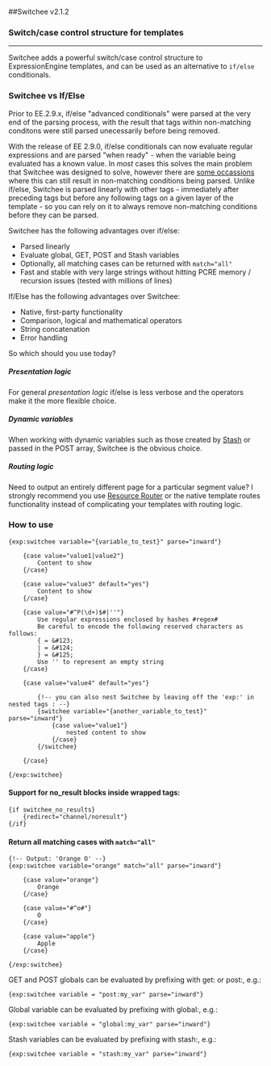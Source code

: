 ##Switchee v2.1.2


### Switch/case control structure for templates
-------------------------------------------

Switchee adds a powerful switch/case control structure to ExpressionEngine templates, and can be used as an alternative to `if/else` conditionals.

### Switchee vs If/Else

Prior to EE.2.9.x, if/else "advanced conditionals" were parsed at the very end of the parsing process, with the result that tags within non-matching conditons were still parsed unecessarily before being removed.

With the release of EE 2.9.0, if/else conditionals can now evaluate regular expressions and are parsed "when ready" - when the variable being evaluated has a known value. In _most_ cases this solves the main problem that Switchee was designed to solve, however there are [some occassions](https://gist.github.com/croxton/9d012297096892ca5c10) where this can still result in non-matching conditions being parsed. Unlike if/else, Switchee is parsed linearly with other tags - immediately after preceding tags but before any following tags on a given layer of the template - so you can rely on it to always remove non-matching conditions before they can be parsed.

Switchee has the following advantages over if/else:

* Parsed linearly
* Evaluate global, GET, POST and Stash variables
* Optionally, all matching cases can be returned with `match="all"`
* Fast and stable with very large strings without hitting PCRE memory / recursion issues (tested with millions of lines)

If/Else has the following advantages over Switchee:

* Native, first-party functionality
* Comparison, logical and mathematical operators
* String concatenation
* Error handling


So which should you use today? 

##### Presentation logic
For general _presentation logic_ if/else is less verbose and the operators make it the more flexible choice. 

##### Dynamic variables
When working with dynamic variables such as those created by [Stash](https://github.com/croxton/Stash) or passed in the POST array, Switchee is the obvious choice.

##### Routing logic
Need to output an entirely different page for a particular segment value? I strongly recommend you use [Resource Router](https://github.com/rsanchez/resource_router) or the native template routes functionality instead of complicating your templates with routing logic.


### How to use

	{exp:switchee variable="{variable_to_test}" parse="inward"}
		
		{case value="value1|value2"}
			Content to show
		{/case}
		
		{case value="value3" default="yes"}
			Content to show
		{/case}
		
		{case value="#^P(\d+)$#|''"}
			Use regular expressions enclosed by hashes #regex#
			Be careful to encode the following reserved characters as follows:
			{ = &#123;
			| = &#124;
			} = &#125;
			Use '' to represent an empty string
		{/case}
		
		{case value="value4" default="yes"}	
			
			{!-- you can also nest Switchee by leaving off the 'exp:' in nested tags : --}
			{switchee variable="{another_variable_to_test}" parse="inward"}
				{case value="value1"}
					nested content to show
				{/case}
			{/switchee}	
			
		{/case}
		
	{/exp:switchee}

#### Support for no_result blocks inside wrapped tags:

	{if switchee_no_results}
		{redirect="channel/noresult"}
	{/if}

#### Return all matching cases with `match="all"`

	{!-- Output: 'Orange O' --}	
	{exp:switchee variable="orange" match="all" parse="inward"}
		
		{case value="orange"}
			Orange
		{/case}
		
		{case value="#^o#"}
			O
		{/case}
		
		{case value="apple"}
			Apple
		{/case}
		
	{/exp:switchee}


GET and POST globals can be evaluated by prefixing with get: or post:, e.g.:

	{exp:switchee variable = "post:my_var" parse="inward"}

Global variable can be evaluated by prefixing with global:, e.g.:

	{exp:switchee variable = "global:my_var" parse="inward"}

Stash variables can be evaluated by prefixing with stash:, e.g.:

	{exp:switchee variable = "stash:my_var" parse="inward"}

